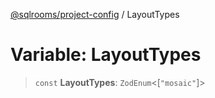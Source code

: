 [@sqlrooms/project-config](../index.md) / LayoutTypes

# Variable: LayoutTypes

> `const` **LayoutTypes**: `ZodEnum`\<\[`"mosaic"`\]\>
